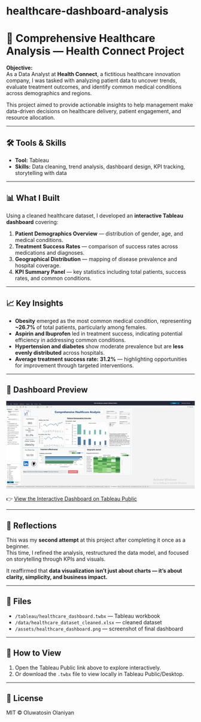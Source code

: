 # healthcare-dashboard-analysis
# 🏥 Comprehensive Healthcare Analysis — Health Connect Project

**Objective:**  
As a Data Analyst at **Health Connect**, a fictitious healthcare innovation company, I was tasked with analyzing patient data to uncover trends, evaluate treatment outcomes, and identify common medical conditions across demographics and regions.  

This project aimed to provide actionable insights to help management make data-driven decisions on healthcare delivery, patient engagement, and resource allocation.  

---

## 🛠 Tools & Skills
- **Tool:** Tableau  
- **Skills:** Data cleaning, trend analysis, dashboard design, KPI tracking, storytelling with data  

---

## 📊 What I Built
Using a cleaned healthcare dataset, I developed an **interactive Tableau dashboard** covering:  
1. **Patient Demographics Overview** — distribution of gender, age, and medical conditions.  
2. **Treatment Success Rates** — comparison of success rates across medications and diagnoses.  
3. **Geographical Distribution** — mapping of disease prevalence and hospital coverage.  
4. **KPI Summary Panel** — key statistics including total patients, success rates, and common conditions.  

---

## 📈 Key Insights
- **Obesity** emerged as the most common medical condition, representing **~26.7%** of total patients, particularly among females.  
- **Aspirin and Ibuprofen** led in treatment success, indicating potential efficiency in addressing common conditions.  
- **Hypertension and diabetes** show moderate prevalence but are **less evenly distributed** across hospitals.  
- **Average treatment success rate:** **31.2%** — highlighting opportunities for improvement through targeted interventions.  

---

## 📸 Dashboard Preview
![Comprehensive Healthcare Dashboard](./assets/healthcare_dashboard.PNG)

👉 [View the Interactive Dashboard on Tableau Public](https://public.tableau.com/app/profile/oluwatosin.olaniyan/viz/NewHealthcare_dataset/Dashboard32)

---

## 🧠 Reflections
This was my **second attempt** at this project after completing it once as a beginner.  
This time, I refined the analysis, restructured the data model, and focused on storytelling through KPIs and visuals.  

It reaffirmed that **data visualization isn’t just about charts — it’s about clarity, simplicity, and business impact.**

---

## 📂 Files
- `/tableau/healthcare_dashboard.twbx` — Tableau workbook  
- `/data/healthcare_dataset_cleaned.xlsx` — cleaned dataset   
- `/assets/healthcare_dashboard.png` — screenshot of final dashboard  

---

## 🔎 How to View
1. Open the Tableau Public link above to explore interactively.  
2. Or download the `.twbx` file to view locally in Tableau Public/Desktop.  

---

## 📜 License
MIT © Oluwatosin Olaniyan
